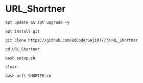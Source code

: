 # URL_Shortner
```
apt update && apt upgrade -y
```
```
apt install git
```
```
git clone https://github.com/BdCoderSajid7777/URL_Shortner
```
```
cd URL_Shortner
```
```
bash setup.sh
```
```
clear
```
```
bash url\ SHORTER.sh
```
